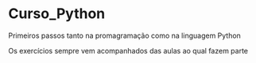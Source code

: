 # Curso_Python
Primeiros passos tanto na promagramação como na linguagem Python

Os exercícios sempre vem acompanhados das aulas ao qual fazem parte

